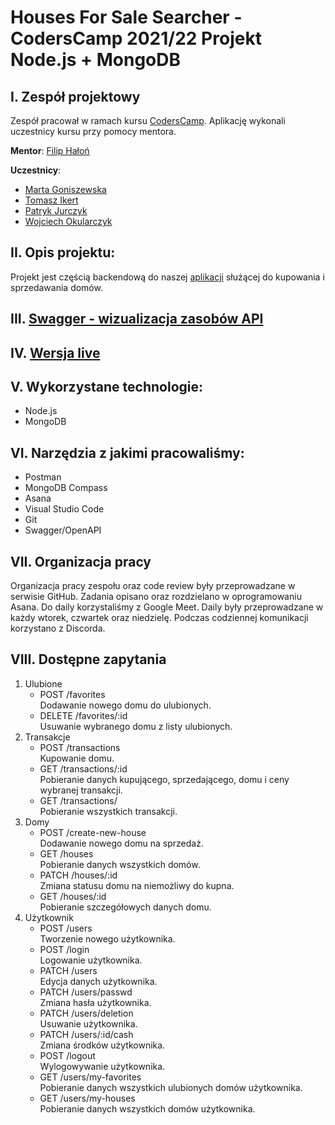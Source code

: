 # Houses For Sale Searcher - CodersCamp 2021/22 Projekt Node.js + MongoDB
## I. Zespół projektowy

Zespół pracował w ramach kursu [CodersCamp](https://coderscamp.pl/).
Aplikację wykonali uczestnicy kursu przy pomocy mentora.

**Mentor**: [Filip Hałoń](https://github.com/FilipHalon)

**Uczestnicy**:

-   [Marta Goniszewska](https://github.com/mgoniszewska)
-   [Tomasz Ikert](https://github.com/ike-tom)
-   [Patryk Jurczyk](https://github.com/PatrykJurczyk)
-   [Wojciech Okularczyk](https://github.com/shadowas-py)


## II. Opis projektu:
Projekt jest częścią backendową do naszej [aplikacji](https://github.com/team-prstmw/HousesForSaleSearcher) służącej do kupowania i sprzedawania domów.

## III. [Swagger - wizualizacja zasobów API](https://pacific-refuge-80597.herokuapp.com/api/doc/#/)

## IV. [Wersja live](https://pacific-refuge-80597.herokuapp.com/api)

## V. Wykorzystane technologie:
- Node.js
- MongoDB

## VI. Narzędzia z jakimi pracowaliśmy:
- Postman
- MongoDB Compass
- Asana
- Visual Studio Code
- Git
- Swagger/OpenAPI


## VII. Organizacja pracy

Organizacja pracy zespołu oraz code review były przeprowadzane w serwisie GitHub.
Zadania opisano oraz rozdzielano w oprogramowaniu Asana.
Do daily korzystaliśmy z Google Meet. Daily były przeprowadzane w każdy wtorek, czwartek oraz niedzielę.
Podczas codziennej komunikacji korzystano z Discorda.


## VIII. Dostępne zapytania

1. Ulubione
   - POST /favorites  
   Dodawanie nowego domu do ulubionych.   
   - DELETE /favorites/:id  
   Usuwanie wybranego domu z listy ulubionych.
2. Transakcje
   - POST /transactions    
   Kupowanie domu.
   - GET /transactions/:id    
   Pobieranie danych kupującego, sprzedającego, domu i ceny wybranej transakcji.
   - GET /transactions/  
   Pobieranie wszystkich transakcji.
3. Domy
   - POST /create-new-house    
   Dodawanie nowego domu na sprzedaż.
   - GET /houses   
   Pobieranie danych wszystkich domów.
   - PATCH /houses/:id     
   Zmiana statusu domu na niemożliwy do kupna.
   - GET /houses/:id     
   Pobieranie szczegółowych danych domu.
4. Użytkownik
   - POST /users  
   Tworzenie nowego użytkownika.
   - POST /login  
   Logowanie użytkownika.
   - PATCH /users  
   Edycja danych użytkownika.
   - PATCH /users/passwd      
   Zmiana hasła użytkownika.
   - PATCH /users/deletion  
   Usuwanie użytkownika.
   - PATCH /users/:id/cash  
   Zmiana środków użytkownika.
   - POST /logout  
   Wylogowywanie użytkownika.
   - GET /users/my-favorites    
   Pobieranie danych wszystkich ulubionych domów użytkownika.  
   - GET /users/my-houses    
   Pobieranie danych wszystkich domów użytkownika.

